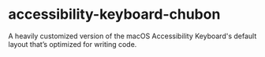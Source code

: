 # accessibility-keyboard-chubon
A heavily customized version of the macOS Accessibility Keyboard's default layout that’s optimized for writing code.
